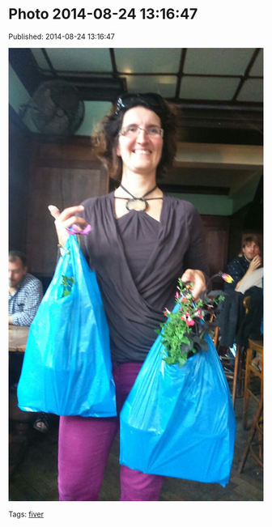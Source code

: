 
# Photo 2014-08-24 13:16:47

Published: 2014-08-24 13:16:47

![](95636247487-0.jpg)

Tags: [fiver](tag-fiver.md)
